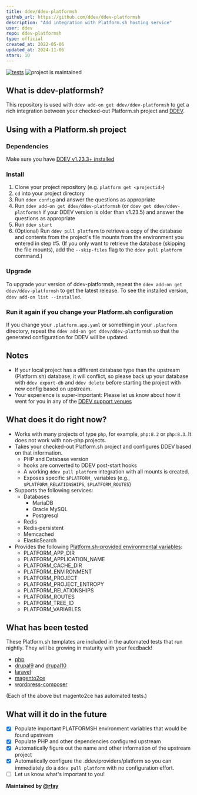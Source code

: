 ```yaml
---
title: ddev/ddev-platformsh
github_url: https://github.com/ddev/ddev-platformsh
description: "Add integration with Platform.sh hosting service"
user: ddev
repo: ddev-platformsh
type: official
created_at: 2022-05-06
updated_at: 2024-11-06
stars: 10
---
```


[![tests](https://github.com/ddev/ddev-platformsh/actions/workflows/tests.yml/badge.svg)](https://github.com/ddev/ddev-platformsh/actions/workflows/tests.yml) ![project is maintained](https://img.shields.io/maintenance/yes/2024.svg)

## What is ddev-platformsh?

This repository is used with `ddev add-on get ddev/ddev-platformsh` to get a rich integration between your checked-out Platform.sh project and [DDEV](https://github.com/ddev/ddev).

## Using with a Platform.sh project
### Dependencies

Make sure you have [DDEV v1.23.3+ installed](https://ddev.readthedocs.io/en/latest/users/install/ddev-installation/)

### Install
1. Clone your project repository (e.g. `platform get <projectid>`)
2. `cd` into your project directory
3. Run `ddev config` and answer the questions as appropriate
4. Run `ddev add-on get ddev/ddev-platformsh` (or `ddev get ddev/ddev-platformsh` if your DDEV version is older than v1.23.5) and answer the questions as appropriate
5. Run `ddev start`
6. (Optional) Run `ddev pull platform` to retrieve a copy of the database and contents from the project's file mounts from the environment you entered in step #5. (If you only want to retrieve the database (skipping the file mounts), add the `--skip-files` flag to the `ddev pull platform` command.)

### Upgrade

To upgrade your version of ddev-platformsh, repeat the `ddev add-on get ddev/ddev-platformsh` to get the latest release. To see the installed version, `ddev add-on list --installed`.

### Run it again if you change your Platform.sh configuration

If you change your `.platform.app.yaml` or something in your `.platform` directory, repeat the `ddev add-on get ddev/ddev-platformsh` so that the generated configuration for DDEV will be updated.

## Notes

* If your local project has a different database type than the upstream (Platform.sh) database, it will conflict, so please back up your database with `ddev export-db` and `ddev delete` before starting the project with new config based on upstream.
* Your experience is super-important: Please let us know about how it went for you in any of the [DDEV support venues](https://ddev.readthedocs.io/en/latest/users/support/)

## What does it do right now?

* Works with many projects of type `php`, for example, `php:8.2` or `php:8.3`. It does not work with non-php projects.
* Takes your checked-out Platform.sh project and configures DDEV based on that information.
    * PHP and Database version
    * hooks are converted to DDEV post-start hooks
    * A working `ddev pull platform` integration with all mounts is created.
    * Exposes specific `$PLATFORM_` variables (e.g., `$PLATFORM_RELATIONSHIPS`, `$PLATFORM_ROUTES`)
* Supports the following services:
    * Databases
      * MariaDB
      * Oracle MySQL
      * Postgresql
    * Redis
    * Redis-persistent
    * Memcached
    * ElasticSearch
* Provides the following [Platform.sh-provided environmental variables](https://docs.platform.sh/development/variables/use-variables.html#use-platformsh-provided-variables): 
  * PLATFORM_APP_DIR
  * PLATFORM_APPLICATION_NAME
  * PLATFORM_CACHE_DIR
  * PLATFORM_ENVIRONMENT
  * PLATFORM_PROJECT
  * PLATFORM_PROJECT_ENTROPY
  * PLATFORM_RELATIONSHIPS
  * PLATFORM_ROUTES
  * PLATFORM_TREE_ID
  * PLATFORM_VARIABLES

## What has been tested

These Platform.sh templates are included in the automated tests that run nightly. They will be growing in maturity with your feedback!

* [php](https://github.com/platformsh-templates/php)
* [drupal9](https://github.com/platformsh-templates/drupal9) and [drupal10](https://github.com/platformsh-templates/drupal10)
* [laravel](https://github.com/platformsh-templates/laravel)
* [magento2ce](https://github.com/platformsh-templates/magento2ce)
* [wordpress-composer](https://github.com/platformsh-templates/wordpress-composer)

(Each of the above but magento2ce has automated tests.)

## What will it do in the future

- [x] Populate important PLATFORMSH environment variables that would be found upstream
- [x] Populate PHP and other dependencies configured upstream
- [x] Automatically figure out the name and other information of the upstream project
- [x] Automatically configure the .ddev/providers/platform so you can immediately do a `ddev pull platform` with no configuration effort.
- [ ] Let us know what's important to you!

**Maintained by [@rfay](https://github.com/rfay)**

